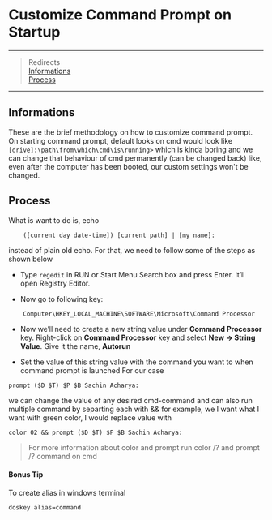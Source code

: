 # Customize Command Prompt on Startup
______________________________________
> Redirects  
> [Informations](#informations)   
> [Process](#process)  
_______________________________________
## Informations
These are the brief methodology on how to customize command prompt. On starting command prompt, default looks on cmd would look like `[drive]:\path\from\which\cmd\is\running>` which is kinda boring and we can change that behaviour of cmd permanently (can be changed back) like, even after the computer has been booted, our custom settings won't be changed.

## Process
What is want to do is, echo 
````
    ([current day date-time]) [current path] | [my name]: 
````
instead of plain old echo.
For that, we need to follow some of the steps as shown below

* Type ````regedit```` in RUN or Start Menu Search box and press Enter. It’ll open Registry Editor.  

* Now go to following key:  
````
    Computer\HKEY_LOCAL_MACHINE\SOFTWARE\Microsoft\Command Processor
````

* Now we’ll need to create a new string value under __Command Processor__ key. Right-click on __Command Processor__ key and select __New -> String Value__. Give it the name, __Autorun__

* Set the value of this string value with the command you want to when command prompt is launched
For our case
````
prompt ($D $T) $P $B Sachin Acharya: 
````
we can change the value of any desired cmd-command and can also run multiple command by separting each with &&
for example, we I want what I want with green color, I would replace value with
````
color 02 && prompt ($D $T) $P $B Sachin Acharya: 
````
> For more information about color and prompt run color /? and prompt /? command on cmd

#### Bonus Tip
To create alias in windows terminal

````
doskey alias=command
````

